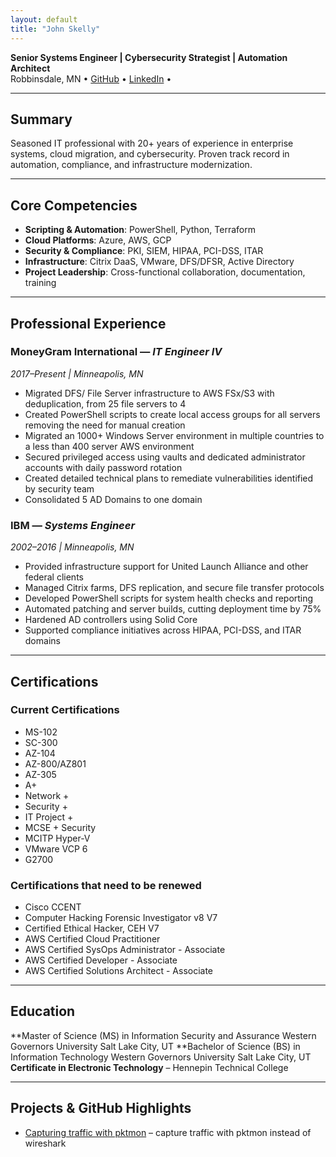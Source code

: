 ```yaml
---
layout: default
title: "John Skelly"
---
```


**Senior Systems Engineer | Cybersecurity Strategist | Automation Architect**  
Robbinsdale, MN • [GitHub](https://github.com/jpskelly) • [LinkedIn](https://www.linkedin.com/in/john-skelly) • 

---

## Summary
Seasoned IT professional with 20+ years of experience in enterprise systems, cloud migration, and cybersecurity. Proven track record in automation, compliance, and infrastructure modernization.

---

## Core Competencies
- **Scripting & Automation**: PowerShell, Python, Terraform  
- **Cloud Platforms**: Azure, AWS, GCP  
- **Security & Compliance**: PKI, SIEM, HIPAA, PCI-DSS, ITAR  
- **Infrastructure**: Citrix DaaS, VMware, DFS/DFSR, Active Directory  
- **Project Leadership**: Cross-functional collaboration, documentation, training

---

## Professional Experience

### MoneyGram International — *IT Engineer IV*  
*2017–Present | Minneapolis, MN*  
- Migrated DFS/ File Server infrastructure to AWS FSx/S3 with deduplication, from 25 file servers to 4 
- Created PowerShell scripts to create local access groups for all servers removing the need for manual creation
- Migrated an 1000+ Windows Server environment in multiple countries to a less than 400 server AWS environment
- Secured privileged access using vaults and dedicated administrator accounts with daily password rotation
- Created detailed technical plans to remediate vulnerabilities identified by security team
- Consolidated 5 AD Domains to one domain 

### IBM — *Systems Engineer*  
*2002–2016 | Minneapolis, MN*  
- Provided infrastructure support for United Launch Alliance and other federal clients  
- Managed Citrix farms, DFS replication, and secure file transfer protocols  
- Developed PowerShell scripts for system health checks and reporting
- Automated patching and server builds, cutting deployment time by 75%
- Hardened AD controllers using Solid Core
- Supported compliance initiatives across HIPAA, PCI-DSS, and ITAR domains
---

## Certifications

### Current Certifications
- MS-102
- SC-300
- AZ-104
- AZ-800/AZ801
- AZ-305
- A+
- Network +
- Security +
- IT Project +
- MCSE + Security
- MCITP Hyper-V
- VMware VCP 6
- G2700

### Certifications that need to be renewed
- Cisco CCENT
- Computer Hacking Forensic Investigator v8 V7
- Certified Ethical Hacker, CEH V7
- AWS Certified Cloud Practitioner
- AWS Certified SysOps Administrator - Associate
- AWS Certified Developer - Associate
- AWS Certified Solutions Architect - Associate
---

## Education
**Master of Science (MS) in Information Security and Assurance Western Governors University Salt Lake City, UT
**Bachelor of Science (BS) in Information Technology Western Governors University Salt Lake City, UT
**Certificate in Electronic Technology** – Hennepin Technical College

---

## Projects & GitHub Highlights
- [Capturing traffic with pktmon](https://github.com/jpskelly/jpskelly/blob/master/presentations/Capturing_Traffic_with_Pktmon_and_Wireshark.pdf) – capture traffic with pktmon instead of wireshark  


